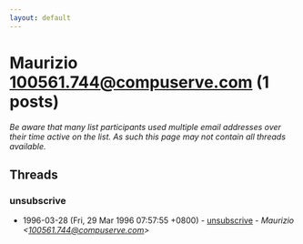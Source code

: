 ```yaml
---
layout: default
---
```


# Maurizio <100561.744@compuserve.com> (1 posts)

_Be aware that many list participants used multiple email addresses over their time active on the list. As such this page may not contain all threads available._

## Threads

### unsubscrive
+ 1996-03-28 (Fri, 29 Mar 1996 07:57:55 +0800) - [unsubscrive](/archive/1996/03/c2dab83c449d6cc63b4ba3669bce1351afbb17bf26ec62383eed29b4ad6d2064) - _Maurizio \<100561.744@compuserve.com\>_

